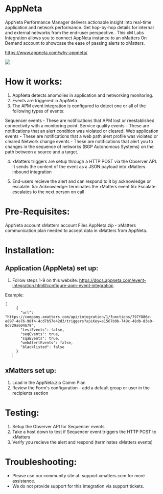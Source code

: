 # AppNeta
AppNeta Performance Manager delivers actionable insight into real-time application and network performance. Get hop-by-hop details for internal and external networks from the end-user perspective.. This xM Labs Integration allows you to connect AppNeta instance to an xMatters On Demand account to showcase the ease of passing alerts to xMatters.

https://www.appneta.com/why-appneta/

<kbd>
  <img src="https://github.com/xmatters/xMatters-Labs/raw/master/media/disclaimer.png">
</kbd>

# How it works:
1. AppNeta detects anomolies in application and networking monitoring.
2. Events are triggered in AppNeta
3. The APM event integration is configured to detect one or all of the following types of events:

Sequencer events - These are notifications that APM lost or reestablished connectivity with a monitoring point.
Service quality events - These are notifications that an alert condition was violated or cleared.
Web application events - These are notifications that a web path alert profile was violated or cleared
Network change events - These are notifications that alert you to changes in the sequence of networks (BGP Autonomous Systems) on the path between a source and a target.

4. xMatters triggers are setup through a HTTP POST via the Observer API. It sends the content of the event as a JSON payload into xMatters inbound integration

5. End-users recieve the alert and can respond to it by acknowledge or escalate. 
5a: Acknowledge: terminates the xMatters event
5b: Escalate: escalates to the next person on call

# Pre-Requisites:
AppNeta account
xMatters account
Files
AppNeta.zip - xMatters communication plan needed to accept data in xMatters from AppNeta.

# Installation:

## Application (AppNeta) set up:
1. Follow steps 1-9 on this website: https://docs.appneta.com/event-integration.html#configure-apm-event-integration

Example:

```
[
     {
       "url": "https://company.xmatters.com/api/integration/1/functions/797f886e-e897-4e76-98f4-4cd7b57e42d3/triggers?apiKey=e1567b9b-749c-48db-83e0-8d729a604679",
       "testEvents": false,
       "seqEvents": true,
       "sqaEvents": true,
       "webAlertEvents": false,
       "blacklisted": false
     }
   ]
```

## xMatters set up:
1. Load in the AppNeta.zip Comm Plan
2. Review the Form's configuration - add a default group or user in the recipients section

# Testing:
1. Setup the Observer API for Sequencer events
2. Take a host down to test if Sequencer event triggers the HTTP POST to xMatters
3. Verify you recieve the alert and respond (terminates xMatters events)

# Troubleshooting:
- Please use our community site at: support.xmatters.com for more assistance.
- We do not provide support for this integration via support tickets.
